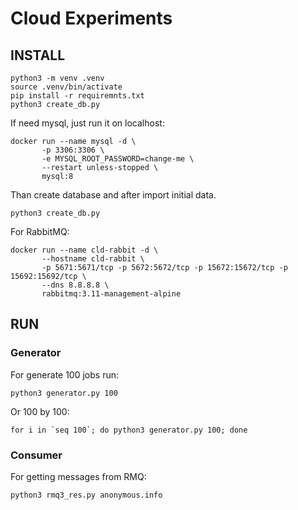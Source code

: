 # Cloud Experiments
## INSTALL

```
python3 -m venv .venv
source .venv/bin/activate
pip install -r requiremnts.txt
python3 create_db.py
```
If need mysql, just run it on localhost:
```
docker run --name mysql -d \
       -p 3306:3306 \
       -e MYSQL_ROOT_PASSWORD=change-me \
       --restart unless-stopped \
       mysql:8
```

Than create database and after import initial data.
```
python3 create_db.py
```


For RabbitMQ:
```
docker run --name cld-rabbit -d \
       --hostname cld-rabbit \
       -p 5671:5671/tcp -p 5672:5672/tcp -p 15672:15672/tcp -p 15692:15692/tcp \
       --dns 8.8.8.8 \
       rabbitmq:3.11-management-alpine
```

## RUN

### Generator
For generate 100 jobs run:
```
python3 generator.py 100
```

Or 100 by 100:
```
for i in `seq 100`; do python3 generator.py 100; done
```
### Consumer
For getting messages from RMQ:
```
python3 rmq3_res.py anonymous.info
```

